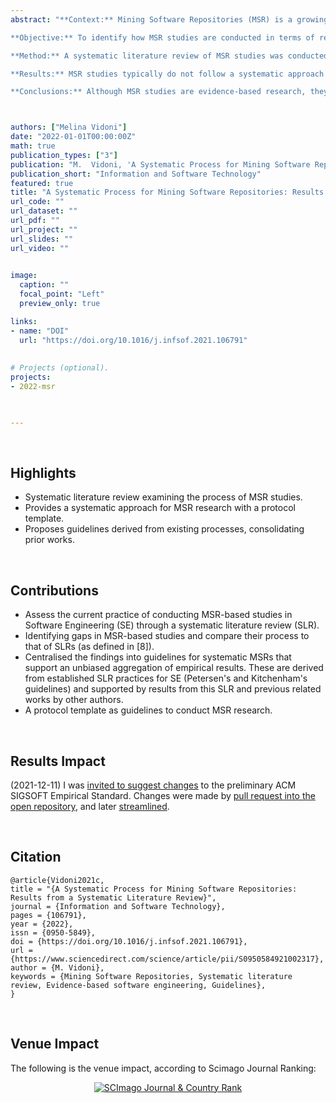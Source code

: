 ```yaml
---
abstract: "**Context:** Mining Software Repositories (MSR) is a growing area of Software Engineering (SE) research. Since their emergence in 2004, many investigations have analysed different aspects of these studies. However, there are no guidelines on how to conduct systematic MSR studies. There is a need to evaluate how MSR research is approached to provide a framework to do so systematically.<br />

**Objective:** To identify how MSR studies are conducted in terms of repository selection and data extraction. To uncover potential for improvement in directing systematic research and providing guidelines to do so.<br />

**Method:** A systematic literature review of MSR studies was conducted following the guidelines and template proposed by Mian et al. (which refines those provided by Kitchenham and Charters). These guidelines were extended and revised to provide a framework for systematic MSR studies.<br />

**Results:** MSR studies typically do not follow a systematic approach for repository selection, and many do not report selection or data extraction protocols. Furthermore, few manuscripts discuss threats to the study’s validity due to the selection or data extraction steps followed.<br />

**Conclusions:** Although MSR studies are evidence-based research, they seldom follow a systematic process. Hence, there is a need for guidelines on how to conduct systematic MSR studies. New guidelines and a template have been proposed, consolidating related studies in the MSR field and strategies for systematic literature reviews."



authors: ["Melina Vidoni"]
date: "2022-01-01T00:00:00Z"
math: true
publication_types: ["3"]
publication: "M.  Vidoni, 'A Systematic Process for Mining Software Repositories: Results from a Systematic Literature Review', _Information and Software Technology_, 2022. ISSN 0950-5849. DOI: 10.1016/j.infsof.2021.106791"
publication_short: "Information and Software Technology"
featured: true
title: "A Systematic Process for Mining Software Repositories: Results from a Systematic Literature Review"
url_code: ""
url_dataset: ""
url_pdf: ""
url_project: ""
url_slides: ""
url_video: ""

 
image:
  caption: ""
  focal_point: "Left"
  preview_only: true

links:
- name: "DOI"
  url: "https://doi.org/10.1016/j.infsof.2021.106791"
  
  
# Projects (optional).
projects:
- 2022-msr

  

---
```


<br />

## Highlights

- Systematic literature review examining the process of MSR studies.
- Provides a systematic approach for MSR research with a protocol template.
- Proposes guidelines derived from existing processes, consolidating prior works.



<br />

## Contributions

- Assess the current practice of conducting MSR-based studies in Software Engineering (SE) through a systematic literature review (SLR).
- Identifying gaps in MSR-based studies and compare their process to that of SLRs (as defined in [8]).
- Centralised the findings into guidelines for systematic MSRs that support an unbiased aggregation of empirical results. These are derived from established SLR practices for SE (Petersen's and Kitchenham's guidelines) and supported by results from this SLR and previous related works by other authors.
- A protocol template as guidelines to conduct MSR research.


<br />


## Results Impact

(2021-12-11) I was [invited to suggest changes](https://twitter.com/ProfPaulRalph/status/1468937355906138112?s=20) to the preliminary ACM SIGSOFT Empirical Standard. Changes were made by [pull request into the open repository](https://github.com/acmsigsoft/EmpiricalStandards/pull/58), and later [streamlined](https://github.com/acmsigsoft/EmpiricalStandards/commit/8c65057255a464f468fe178faa96b7806921ae8a#diff-e070844e775dffb5daa20bd1ad036dbe5f2c4bd171c5515ca02cccc010c9134f).






<br />


## Citation
```
@article{Vidoni2021c,
title = "{A Systematic Process for Mining Software Repositories: Results from a Systematic Literature Review}",
journal = {Information and Software Technology},
pages = {106791},
year = {2022},
issn = {0950-5849},
doi = {https://doi.org/10.1016/j.infsof.2021.106791},
url = {https://www.sciencedirect.com/science/article/pii/S0950584921002317},
author = {M. Vidoni},
keywords = {Mining Software Repositories, Systematic literature review, Evidence-based software engineering, Guidelines},
}
```


<br />

## Venue Impact

The following is the venue impact, according to Scimago Journal Ranking:

<div align="center"><a href="https://www.scimagojr.com/journalsearch.php?q=18732&amp;tip=sid&amp;exact=no" title="SCImago Journal &amp; Country Rank"><img border="0" src="https://www.scimagojr.com/journal_img.php?id=18732" alt="SCImago Journal &amp; Country Rank"  /></a></div>
